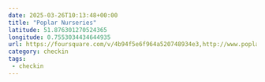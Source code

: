 ```yaml
---
date: 2025-03-26T10:13:48+00:00
title: "Poplar Nurseries"
latitude: 51.876301270524365
longitude: 0.7553034434644935
url: https://foursquare.com/v/4b94f5e6f964a520748934e3,http://www.poplarnurseries.co.uk
category: checkin
tags:
 - checkin
---
```

